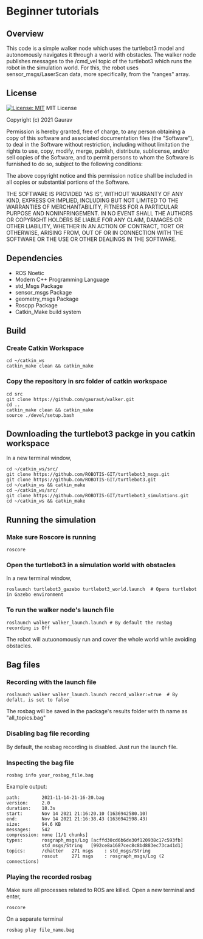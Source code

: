 # Beginner tutorials
## Overview
This code is a simple walker node which uses the turtlebot3 model and autonomously navigates it through a world with obstacles. The walker node publishes messages to the /cmd_vel topic of the turtlebot3 which runs the robot in the simulation world. For this, the robot uses sensor_msgs/LaserScan data, more specifically, from the "ranges" array.
## License
[![License: MIT](https://img.shields.io/badge/License-MIT-yellow.svg)](https://opensource.org/licenses/MIT)
MIT License

Copyright (c) 2021 Gaurav

Permission is hereby granted, free of charge, to any person obtaining a copy
of this software and associated documentation files (the "Software"), to deal
in the Software without restriction, including without limitation the rights
to use, copy, modify, merge, publish, distribute, sublicense, and/or sell
copies of the Software, and to permit persons to whom the Software is
furnished to do so, subject to the following conditions:

The above copyright notice and this permission notice shall be included in all
copies or substantial portions of the Software.

THE SOFTWARE IS PROVIDED "AS IS", WITHOUT WARRANTY OF ANY KIND, EXPRESS OR
IMPLIED, INCLUDING BUT NOT LIMITED TO THE WARRANTIES OF MERCHANTABILITY,
FITNESS FOR A PARTICULAR PURPOSE AND NONINFRINGEMENT. IN NO EVENT SHALL THE
AUTHORS OR COPYRIGHT HOLDERS BE LIABLE FOR ANY CLAIM, DAMAGES OR OTHER
LIABILITY, WHETHER IN AN ACTION OF CONTRACT, TORT OR OTHERWISE, ARISING FROM,
OUT OF OR IN CONNECTION WITH THE SOFTWARE OR THE USE OR OTHER DEALINGS IN THE
SOFTWARE.
## Dependencies

   - ROS Noetic
   - Modern C++ Programming Language
   - std_Msgs Package
   - sensor_msgs Package
   - geometry_msgs Package
   - Roscpp Package
   - Catkin_Make build system

## Build

### Create Catkin Workspace
```
cd ~/catkin_ws
catkin_make clean && catkin_make
```
### Copy the repository in src folder of catkin workspace
```
cd src 
git clone https://github.com/gauraut/walker.git
cd ..
catkin_make clean && catkin_make
source ./devel/setup.bash
```
## Downloading the turtlebot3 packge in you catkin workspace
In a new terminal window,
```
cd ~/catkin_ws/src/
git clone https://github.com/ROBOTIS-GIT/turtlebot3_msgs.git
git clone https://github.com/ROBOTIS-GIT/turtlebot3.git
cd ~/catkin_ws && catkin_make
cd ~/catkin_ws/src/
git clone https://github.com/ROBOTIS-GIT/turtlebot3_simulations.git
cd ~/catkin_ws && catkin_make
```
## Running the simulation

### Make sure Roscore is running
```
roscore
```
### Open the turtlebot3 in a simulation world with obstacles
In a new terminal window,
```
roslaunch turtlebot3_gazebo turtlebot3_world.launch  # Opens turtlebot in Gazebo environment
```
### To run the walker node's launch file
```
roslaunch walker walker_launch.launch # By default the rosbag recording is Off
```
The robot will autuonomously run and cover the whole world while avoiding obstacles.

## Bag files
### Recording with the launch file
```
roslaunch walker walker_launch.launch record_walker:=true  # By defalt, is set to false
```
The rosbag will be saved in the package's results folder with th name as "all_topics.bag"
### Disabling bag file recording
By default, the rosbag recording is disabled. Just run the launch file.
### Inspecting the bag file
```
rosbag info your_rosbag_file.bag
```
Example output:
```
path:        2021-11-14-21-16-20.bag
version:     2.0
duration:    18.3s
start:       Nov 14 2021 21:16:20.10 (1636942580.10)
end:         Nov 14 2021 21:16:38.43 (1636942598.43)
size:        94.6 KB
messages:    542
compression: none [1/1 chunks]
types:       rosgraph_msgs/Log [acffd30cd6b6de30f120938c17c593fb]
             std_msgs/String   [992ce8a1687cec8c8bd883ec73ca41d1]
topics:      /chatter   271 msgs    : std_msgs/String  
             rosout     271 msgs    : rosgraph_msgs/Log (2 connections)

```
### Playing the recorded rosbag
Make sure all processes related to ROS are killed.
Open a new terminal and enter,
```
roscore
```
On a separate terminal
```
rosbag play file_name.bag
```
